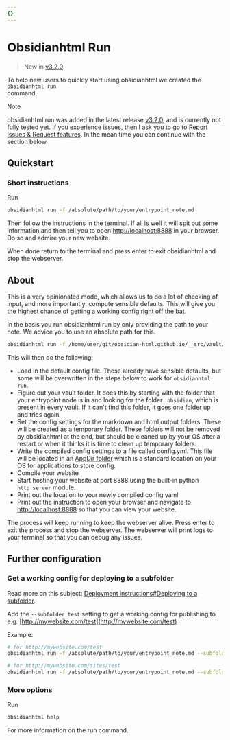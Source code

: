 ```yaml
---
{}
---
```

# Obsidianhtml Run   
   
> New in [v3.2.0](/not_created.md).    
   
To help new users to quickly start using obsidianhtml we created the `obsidianhtml run`    
command.   
   
> [!note]   
> obsidianhtml run was added in the latest release [v3.2.0](/not_created.md), and is currently not fully tested yet. If you experience issues, then I ask you to go to [Report Issues & Request features](../General%20Information/Report%20Issues%20%26%20Request%20features.md). In the mean time you can continue with the section below.   
   
## Quickstart   
### Short instructions   
Run   
``` bash
obsidianhtml run -f /absolute/path/to/your/entrypoint_note.md
```
   
   
Then follow the instructions in the terminal. If all is well it will spit out some information and then tell you to open [http://localhost:8888](http://localhost:8888) in your browser. Do so and admire your new website.   
   
When done return to the terminal and press enter to exit obsidianhtml and stop the webserver.   
   
## About   
This is a very opinionated mode, which allows us to do a lot of checking of input, and more importantly: compute sensible defaults. This will give you the highest chance of getting a working config right off the bat.   
   
In the basis you run obsidianhtml run by only providing the path to your note. We advice you to use an absolute path for this.   
   
``` bash
obsidianhtml run -f /home/user/git/obsidian-html.github.io/__src/vault/ObsidianHtml.md
```
   
   
This will then do the following:   
   
   
- Load in the default config file. These already have sensible defaults, but some will be overwritten in the steps below to work for `obsidianhtml run`.   
- Figure out your vault folder. It does this by starting with the folder that your entrypoint node is in and looking for the folder `.obsidian`, which is present in every vault. If it can't find this folder, it goes one folder up and tries again.   
- Set the config settings for the markdown and html output folders. These will be created as a temporary folder. These folders will not be removed by obsidianhtml at the end, but should be cleaned up by your OS after a restart or when it thinks it is time to clean up temporary folders.   
- Write the compiled config settings to a file called config.yml. This file will be located in an [AppDir folder](https://pypi.org/project/appdirs/) which is a standard location on your OS for applications to store config.    
- Compile your website   
- Start hosting your website at port 8888 using the built-in python `http.server` module.   
- Print out the location to your newly compiled config yaml   
- Print out the instruction to open your browser and navigate to [http://localhost:8888](http://localhost:8888) so that you can view your website.   
   
The process will keep running to keep the webserver alive. Press enter to exit the process and stop the webserver. The webserver will print logs to your terminal so that you can debug any issues.   
   
## Further configuration   
### Get a working config for deploying to a subfolder   
Read more on this subject: [Deployment instructions#Deploying to a subfolder](../Instructions/Snippets/Deployment%20instructions.md#deploying-to-a-subfolder).   
   
Add the `--subfolder test` setting to get a working config for publishing to e.g. [http://mywebsite.com/test](http://mywebsite.com/test)    
   
Example:   
``` bash
# for http://mywebsite.com/test
obsidianhtml run -f /absolute/path/to/your/entrypoint_note.md --subfolder test

# for http://mywebsite.com/sites/test
obsidianhtml run -f /absolute/path/to/your/entrypoint_note.md --subfolder sites/test
```
   
   
   
### More options   
Run    
``` bash
obsidianhtml help
```
   
   
For more information on the run command.
